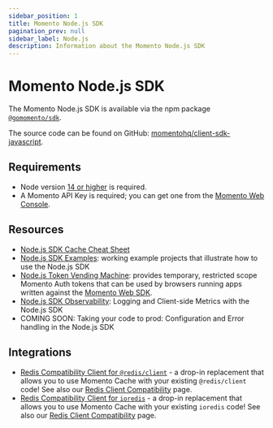 ```yaml
---
sidebar_position: 1
title: Momento Node.js SDK
pagination_prev: null
sidebar_label: Node.js
description: Information about the Momento Node.js SDK
---
```


# Momento Node.js SDK

The Momento Node.js SDK is available via the npm package [`@gomomento/sdk`](https://www.npmjs.com/package/@gomomento/sdk).

The source code can be found on GitHub: [momentohq/client-sdk-javascript](https://github.com/momentohq/client-sdk-javascript).

## Requirements

- Node version [14 or higher](https://nodejs.org/en/download/) is required.
- A Momento API Key is required; you can get one from the [Momento Web Console](https://console.gomomento.com/).

## Resources

- [Node.js SDK Cache Cheat Sheet](./cheat-sheet.mdx)
- [Node.js SDK Examples](https://github.com/momentohq/client-sdk-javascript/blob/main/examples/nodejs/README.md): working example projects that illustrate how to use the Node.js SDK
- [Node.js Token Vending Machine](https://github.com/momentohq/client-sdk-javascript/tree/main/examples/nodejs/token-vending-machine): provides temporary, restricted scope Momento Auth tokens that can be used by browsers running apps written against the [Momento Web SDK](https://github.com/momentohq/client-sdk-javascript/tree/main/packages/client-sdk-web).
- [Node.js SDK Observability](./observability.mdx): Logging and Client-side Metrics with the Node.js SDK
- COMING SOON: Taking your code to prod: Configuration and Error handling in the Node.js SDK

## Integrations

- [Redis Compatibility Client for `@redis/client`](https://github.com/momentohq/momento-node-redis-client) - a drop-in replacement that allows you to use Momento Cache with your existing `@redis/client` code! See also our [Redis Client Compatibility](./../../integrations/redis-client-compatibility.md) page.
- [Redis Compatibility Client for `ioredis`](https://github.com/momentohq/momento-node-ioredis-client) - a drop-in replacement that allows you to use Momento Cache with your existing `ioredis` code! See also our [Redis Client Compatibility](./../../integrations/redis-client-compatibility.md) page.
